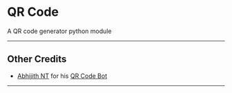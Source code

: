 # QR Code
A QR code generator python module

---

## Other Credits

- [Abhijith NT](https://github.com/AbhijithNT) for his [QR Code Bot](https://github.com/AbhijithNT/QRCode-Telegram-bot)

---
